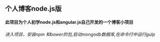 ## 个人博客node.js版
#### 此项目为个人初学node.js和angular.js自己开发的一个博客小项目
###### 进入项目，安装npm 和bower的包,启动mongodb数据库,在命令行中运行gulp

